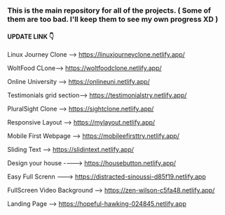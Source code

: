 ### This is the main repository for all of the projects. ( Some of them are too bad. I'll keep them to see my own progress XD )

#### UPDATE LINK 👇


Linux Journey Clone --> https://linuxjourneyclone.netlify.app/

WoltFood CLone--> https://woltfoodclone.netlify.app/

Online University -->  https://onlineuni.netlify.app/

Testimonials grid section-->  https://testimonialstry.netlify.app/

PluralSight Clone --> https://sightclone.netlify.app/

Responsive Layout --> https://mylayout.netlify.app/

Mobile First Webpage --> https://mobileefirsttry.netlify.app/

Sliding Text --> https://slidintext.netlify.app/

Design your house ----> https://housebutton.netlify.app/

Easy Full Screnn ---> https://distracted-sinoussi-d85f19.netlify.app

FullScreen Video Background --> https://zen-wilson-c5fa48.netlify.app/

Landing Page --> https://hopeful-hawking-024845.netlify.app











